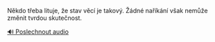 
Někdo třeba lituje, že stav věcí je takový. Žádné naříkání však nemůže změnit tvrdou skutečnost.

[🔊 Poslechnout audio](/data/7-paragraphs/audio/chapter_38/para_010-Nkdo-teba-lituje-e-stav-vc-je-takov-dn.mp3)
